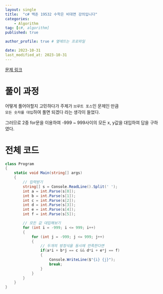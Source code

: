 ```yaml
---
layout: single
title:  "c# 백준 19532 수학은 비대면 강의입니다"
categories: 
    - Algorithm
tag: [c#, algorithm]
published: true

author_profile: true # 옆에뜨는 프로파일

date: 2023-10-31
last_modified_at: 2023-10-31
---
```

[문제 링크](https://www.acmicpc.net/problem/19532)

# 풀이 과정
어떻게 풀어야할지 고민하다가 주제가 `브루트 포스`인 문제인 만큼<br>
`모든 숫자를 대입`하여 풀면 되겠다 라는 생각이 들었다.

그러므로 2중 for문을 이용하여 -999 ~ 999사이의 모든 x, y값을 대입하여 답을 구하였다.

# 전체 코드
```c#
class Program
{
    static void Main(string[] args)
    {
        // 입력받기
        string[] s = Console.ReadLine().Split(' ');
        int a = int.Parse(s[0]);
        int b = int.Parse(s[1]);
        int c = int.Parse(s[2]);
        int d = int.Parse(s[3]);
        int e = int.Parse(s[4]);
        int f = int.Parse(s[5]);

        // 모든 값 대입해보기
        for (int i = -999; i <= 999; i++)
        {
            for (int j = -999; j <= 999; j++)
            {
                // 두개의 방정식을 동시에 만족한다면
                if(a*i + b*j == c && d*i + e*j == f)
                {
                    Console.WriteLine($"{i} {j}");
                    break;
                }
            }
        }
    }
}
```